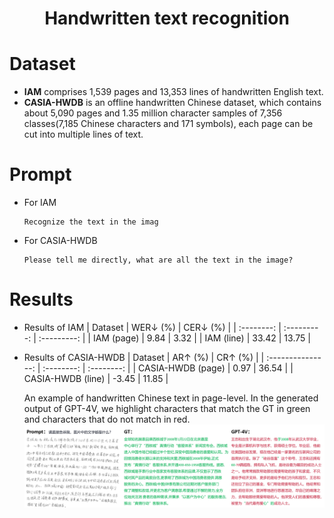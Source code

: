 # <Center> Handwritten text recognition

# Dataset

- **IAM** comprises 1,539 pages and 13,353 lines of handwritten English text.
- **CASIA-HWDB** is an offline handwritten Chinese dataset, which contains about 5,090 pages and 1.35 million character samples of 7,356 classes(7,185 Chinese characters and 171 symbols), each page can be cut into multiple lines of text.
  
# Prompt 
- For IAM
    ```
    Recognize the text in the imag
    ```
- For CASIA-HWDB
    ```
    Please tell me directly, what are all the text in the image?
    ```

# Results
- Results of IAM
    |  Dataset   | WER↓ ($\%$) | CER↓ ($\%$) |
    | :--------: | :---------: | :---------: |
    | IAM (page) |    9.84     |    3.32     |
    | IAM (line) |    33.42    |    13.75    |

- Results of CASIA-HWDB
    |      Dataset      | AR↑ ($\%$) | CR↑ ($\%$) |
    | :---------------: | :--------: | :--------: |
    | CASIA-HWDB (page) |    0.97    |   36.54    |
    | CASIA-HWDB (line) |   -3.45    |   11.85    |

  An example of handwritten Chinese text in page-level. In the generated output of GPT-4V, we highlight characters that match the GT in green and characters that do not match in red.
    ![0](vis_CASIA_page.png)
    